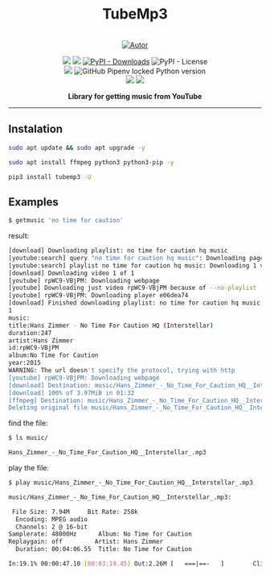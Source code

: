 <h1 align='center'>TubeMp3</h1>
<p align='center'>

<br/>
<a href="https://github.com/perseu912"><img title="Autor" src="https://img.shields.io/badge/Autor-reinan_br-blue.svg?style=for-the-badge&logo=github"></a>
<br/>
<p align='center'>
<!-- github dados -->
<!-- sites de pacotes -->
<a href='https://pypi.org/project/tubemp3/'><img src='https://img.shields.io/pypi/v/tubemp3'></a>
<a href='#'><img src='https://img.shields.io/pypi/wheel/tubemp3'></a>
<a href='#'><img alt="PyPI - Downloads" src="https://img.shields.io/pypi/dm/tubemp3"></a>
<img alt="PyPI - License" src="https://img.shields.io/pypi/l/tubemp3?color=orange">
<br/>


<img src='https://img.shields.io/badge/system-linux%20%7C%20deb-brightgreen'>

<img alt="GitHub Pipenv locked Python version" src="https://img.shields.io/github/pipenv/locked/python-version/perseu912/tubemp3">

<br/>
<!-- outros premios e analises -->
<!-- <a href='#'><img alt="CodeFactor Grade" src="https://img.shields.io/codefactor/grade/github/perseu912/noawclg?logo=codefactor">
</a> -->
<!-- redes sociais -->
<a href='https://instagram.com/gpftc_ifsertao/'><img src='https://shields.io/badge/insta-gpftc_ifsertao-darkviolet?logo=instagram&style=flat'></a>
<a href='https://discord.gg/pFZP86gvEm'><img src='https://img.shields.io/discord/856582838467952680.svg?label=discord&logo=discord'></a>

</p>
</p>
<p align='center'> <b>Library for getting music from YouTube</b></p>
<hr/>

## Instalation


```sh
sudo apt update && sudo apt upgrade -y
```

```sh
sudo apt install ffmpeg python3 python3-pip -y
```

```sh
pip3 install tubemp3 -U
```

## Examples

```sh
$ getmusic 'no time for caution' 
```
result:
```sh
[download] Downloading playlist: no time for caution hq music
[youtube:search] query "no time for caution hq music": Downloading page 1
[youtube:search] playlist no time for caution hq music: Downloading 1 videos
[download] Downloading video 1 of 1
[youtube] rpWC9-VBjPM: Downloading webpage
[youtube] Downloading just video rpWC9-VBjPM because of --no-playlist
[youtube] rpWC9-VBjPM: Downloading player e06dea74
[download] Finished downloading playlist: no time for caution hq music
1
music: 
title:Hans Zimmer - No Time For Caution HQ (Interstellar)
duration:247
artist:Hans Zimmer
id:rpWC9-VBjPM
album:No Time for Caution
year:2015
WARNING: The url doesn't specify the protocol, trying with http
[youtube] rpWC9-VBjPM: Downloading webpage
[download] Destination: music/Hans_Zimmer_-_No_Time_For_Caution_HQ__Interstellar_.webm
[download] 100% of 3.97MiB in 01:32
[ffmpeg] Destination: music/Hans_Zimmer_-_No_Time_For_Caution_HQ__Interstellar_.mp3
Deleting original file music/Hans_Zimmer_-_No_Time_For_Caution_HQ__Interstellar_.webm (pass -k to keep)
```
find  the file:
```sh
$ ls music/
```

```sh
Hans_Zimmer_-_No_Time_For_Caution_HQ__Interstellar_.mp3 
```
play the file:
```sh
$ play music/Hans_Zimmer_-_No_Time_For_Caution_HQ__Interstellar_.mp3
```
```sh
music/Hans_Zimmer_-_No_Time_For_Caution_HQ__Interstellar_.mp3:

 File Size: 7.94M     Bit Rate: 258k
  Encoding: MPEG audio    
  Channels: 2 @ 16-bit   
Samplerate: 48000Hz      Album: No Time for Caution
Replaygain: off         Artist: Hans Zimmer
  Duration: 00:04:06.55  Title: No Time for Caution

In:19.1% 00:00:47.10 [00:03:19.45] Out:2.26M [   ===|==-   ]        Clip:0    
```